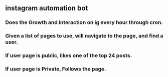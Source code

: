 ## instagram automation bot
### Does the Growth and interaction on ig every hour through cron.
### Given a list of pages to use, will navigate to the page, and find a user.
### If user page is public, likes one of the top 24 posts.
### If user page is Private, Follows the page.
